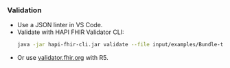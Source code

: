 ### Validation
- Use a JSON linter in VS Code.
- Validate with HAPI FHIR Validator CLI:
  ```bash
  java -jar hapi-fhir-cli.jar validate --file input/examples/Bundle-transaction-epi-bundle.json --profile input/profiles/StructureDefinition-RegulatoryTask.json --version R5
  ```
- Or use [validator.fhir.org](https://validator.fhir.org) with R5.